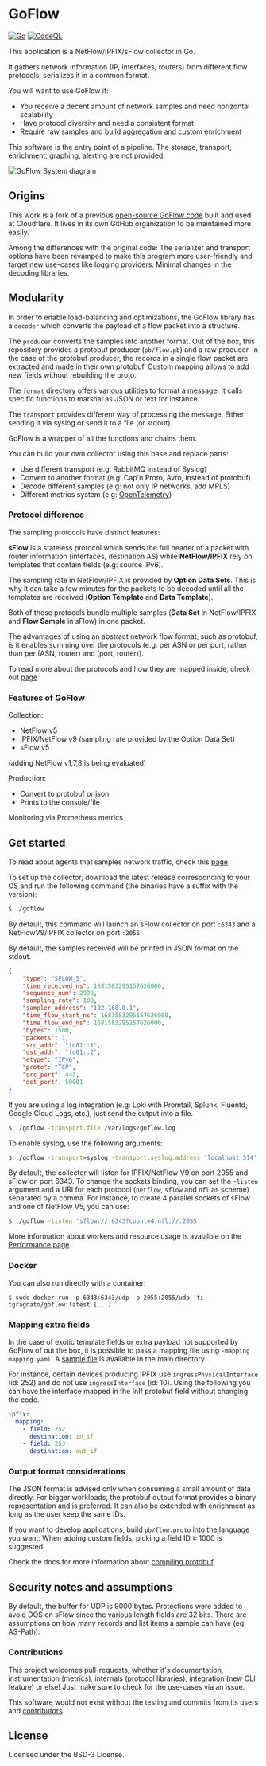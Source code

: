 # GoFlow

[![Go](https://github.com/tgragnato/goflow/actions/workflows/go.yml/badge.svg)](https://github.com/tgragnato/goflow/actions/workflows/go.yml)
[![CodeQL](https://github.com/tgragnato/goflow/actions/workflows/codeql.yml/badge.svg)](https://github.com/tgragnato/goflow/actions/workflows/codeql.yml)

This application is a NetFlow/IPFIX/sFlow collector in Go.

It gathers network information (IP, interfaces, routers) from different flow protocols, serializes it in a common format.

You will want to use GoFlow if:
* You receive a decent amount of network samples and need horizontal scalability
* Have protocol diversity and need a consistent format
* Require raw samples and build aggregation and custom enrichment

This software is the entry point of a pipeline. The storage, transport, enrichment, graphing, alerting are not provided.

![GoFlow System diagram](/docs/diagram.png)

## Origins

This work is a fork of a previous [open-source GoFlow code](https://github.com/cloudflare/goflow) built and used at Cloudflare.
It lives in its own GitHub organization to be maintained more easily.

Among the differences with the original code:
The serializer and transport options have been revamped to make this program more user-friendly and target new use-cases like logging providers.
Minimal changes in the decoding libraries.

## Modularity

In order to enable load-balancing and optimizations, the GoFlow library has a `decoder` which converts the payload of a flow packet into a structure.

The `producer` converts the samples into another format.
Out of the box, this repository provides a protobuf producer (`pb/flow.pb`) and a raw producer.
In the case of the protobuf producer, the records in a single flow packet are extracted and made in their own protobuf. Custom mapping allows to add new fields without rebuilding the proto.

The `format` directory offers various utilities to format a message. It calls specific functions to marshal as JSON or text for instance.

The `transport` provides different way of processing the message. Either sending it via syslog or send it to a file (or stdout).

GoFlow is a wrapper of all the functions and chains them.

You can build your own collector using this base and replace parts:
* Use different transport (e.g: RabbitMQ instead of Syslog)
* Convert to another format (e.g: Cap'n Proto, Avro, instead of protobuf)
* Decode different samples (e.g: not only IP networks, add MPLS)
* Different metrics system (e.g: [OpenTelemetry](https://opentelemetry.io/))

### Protocol difference

The sampling protocols have distinct features:

**sFlow** is a stateless protocol which sends the full header of a packet with router information (interfaces, destination AS) while **NetFlow/IPFIX** rely on templates that contain fields (e.g: source IPv6).

The sampling rate in NetFlow/IPFIX is provided by **Option Data Sets**. This is why it can take a few minutes for the packets to be decoded until all the templates are received (**Option Template** and **Data Template**).

Both of these protocols bundle multiple samples (**Data Set** in NetFlow/IPFIX and **Flow Sample** in sFlow) in one packet.

The advantages of using an abstract network flow format, such as protobuf, is it enables summing over the protocols (e.g: per ASN or per port, rather than per (ASN, router) and (port, router)).

To read more about the protocols and how they are mapped inside, check out [page](/docs/protocols.md)

### Features of GoFlow

Collection:
* NetFlow v5
* IPFIX/NetFlow v9 (sampling rate provided by the Option Data Set)
* sFlow v5

(adding NetFlow v1,7,8 is being evaluated)

Production:
* Convert to protobuf or json
* Prints to the console/file

Monitoring via Prometheus metrics

## Get started

To read about agents that samples network traffic, check this [page](/docs/agents.md).

To set up the collector, download the latest release corresponding to your OS and run the following command (the binaries have a suffix with the version):

```bash
$ ./goflow
```

By default, this command will launch an sFlow collector on port `:6343` and a NetFlowV9/IPFIX collector on port `:2055`.

By default, the samples received will be printed in JSON format on the stdout.

```json
{
    "type": "SFLOW_5",
    "time_received_ns": 1681583295157626000,
    "sequence_num": 2999,
    "sampling_rate": 100,
    "sampler_address": "192.168.0.1",
    "time_flow_start_ns": 1681583295157626000,
    "time_flow_end_ns": 1681583295157626000,
    "bytes": 1500,
    "packets": 1,
    "src_addr": "fd01::1",
    "dst_addr": "fd01::2",
    "etype": "IPv6",
    "proto": "TCP",
    "src_port": 443,
    "dst_port": 50001
}
```

If you are using a log integration (e.g: Loki with Promtail, Splunk, Fluentd, Google Cloud Logs, etc.), just send the output into a file.

```bash
$ ./goflow -transport.file /var/logs/goflow.log
```

To enable syslog, use the following arguments:

```bash
$ ./goflow -transport=syslog -transport.syslog.address 'localhost:514' -transport.syslog.protocol 'udp'
```

By default, the collector will listen for IPFIX/NetFlow V9 on port 2055 and sFlow on port 6343.
To change the sockets binding, you can set the `-listen` argument and a URI for each protocol (`netflow`, `sflow` and `nfl` as scheme) separated by a comma.
For instance, to create 4 parallel sockets of sFlow and one of NetFlow V5, you can use:

```bash
$ ./goflow -listen 'sflow://:6343?count=4,nfl://:2055'
```

More information about workers and resource usage is avaialble on the [Performance page](/docs/performance.md).

### Docker

You can also run directly with a container:
```
$ sudo docker run -p 6343:6343/udp -p 2055:2055/udp -ti tgragnato/goflow:latest [...]
```

### Mapping extra fields

In the case of exotic template fields or extra payload not supported by GoFlow of out the box, it is possible to pass a mapping file using `-mapping mapping.yaml`.
A [sample file](mapping.yaml) is available in the main directory.

For instance, certain devices producing IPFIX use `ingressPhysicalInterface` (id: 252) and do not use `ingressInterface` (id: 10). Using the following you can have the interface mapped in the InIf protobuf field without changing the code.

```yaml
ipfix:
  mapping:
    - field: 252
      destination: in_if
    - field: 253
      destination: out_if
```

### Output format considerations

The JSON format is advised only when consuming a small amount of data directly.
For bigger workloads, the protobuf output format provides a binary representation and is preferred.
It can also be extended with enrichment as long as the user keep the same IDs.

If you want to develop applications, build `pb/flow.proto` into the language you want:
When adding custom fields, picking a field ID ≥ 1000 is suggested.

Check the docs for more information about [compiling protobuf](/docs/protobuf.md).

## Security notes and assumptions

By default, the buffer for UDP is 9000 bytes.
Protections were added to avoid DOS on sFlow since the various length fields are 32 bits.
There are assumptions on how many records and list items a sample can have (eg: AS-Path).

### Contributions

This project welcomes pull-requests, whether it's documentation, instrumentation (metrics), internals (protocol libraries),
integration (new CLI feature) or else!
Just make sure to check for the use-cases via an issue.

This software would not exist without the testing and commits from its users and [contributors](/docs/contributors.md).

## License

Licensed under the BSD-3 License.
